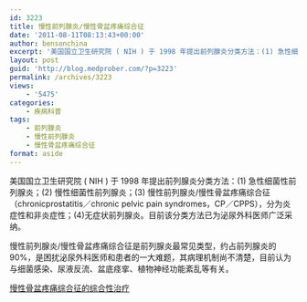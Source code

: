 ```yaml
---
id: 3223
title: 慢性前列腺炎/慢性骨盆疼痛综合征
date: '2011-08-11T08:13:43+00:00'
author: bensonchina
excerpt: '美国国立卫生研究院 ( NIH ) 于 1998 年提出前列腺炎分类方法：(1) 急性细菌性前列腺炎；(2) 慢性细菌性前列腺炎；(3) 慢性前列腺炎/慢性骨盆疼痛综合征（chronicprostatitis／chronic pelvic pain syndromes，CP／CPPS），分为炎症性和非炎症性；(4)无症状前列腺炎。目前该分类方法已为泌尿外科医师广泛采纳。'
layout: post
guid: 'http://blog.medprober.com/?p=3223'
permalink: /archives/3223
views:
    - '5475'
categories:
    - 疾病科普
tags:
    - 前列腺炎
    - 慢性前列腺炎
    - 慢性骨盆疼痛综合征
format: aside
---
```


美国国立卫生研究院 ( NIH ) 于 1998 年提出前列腺炎分类方法：(1) 急性细菌性前列腺炎；(2) 慢性细菌性前列腺炎；(3) 慢性前列腺炎/慢性骨盆疼痛综合征（chronicprostatitis／chronic pelvic pain syndromes，CP／CPPS），分为炎症性和非炎症性；(4)无症状前列腺炎。目前该分类方法已为泌尿外科医师广泛采纳。

慢性前列腺炎/慢性骨盆疼痛综合征是前列腺炎最常见类型，约占前列腺炎的 90%，是困扰泌尿外科医师和患者的一大难题，其病理机制尚不清楚，目前认为与细菌感染、尿液反流、盆底痉挛、植物神经功能紊乱等有关。

[慢性骨盆疼痛综合征的综合性治疗](http://blog.medprober.com/assets/uploads/2011/08/%E6%85%A2%E6%80%A7%E9%AA%A8%E7%9B%86%E7%96%BC%E7%97%9B%E7%BB%BC%E5%90%88%E5%BE%81%E7%9A%84%E7%BB%BC%E5%90%88%E6%80%A7%E6%B2%BB%E7%96%97.pdf)